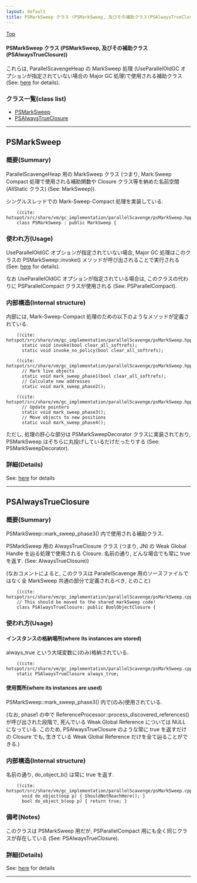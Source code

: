 ```yaml
---
layout: default
title: PSMarkSweep クラス (PSMarkSweep, 及びその補助クラス(PSAlwaysTrueClosure))
---
```

[Top](../index.html)

#### PSMarkSweep クラス (PSMarkSweep, 及びその補助クラス(PSAlwaysTrueClosure))

これらは, ParallelScavengeHeap の MarkSweep 処理
(UseParallelOldGC オプションが指定されていない場合の Major GC 処理)で使用される補助クラス(See: [here](no2114YqK.html) for details).


### クラス一覧(class list)

  * [PSMarkSweep](#nosT5v8RMl)
  * [PSAlwaysTrueClosure](#noAOrXWWy7)


---
## <a name="nosT5v8RMl" id="nosT5v8RMl">PSMarkSweep</a>

### 概要(Summary)
ParallelScavengeHeap 用の MarkSweep クラス
(つまり, Mark Sweep Compact 処理で使用される補助関数や Closure クラス等を納めた名前空間(AllStatic クラス)
 (See: MarkSweep)).

シングルスレッドでの Mark-Sweep-Compact 処理を実装している.


```
    ((cite: hotspot/src/share/vm/gc_implementation/parallelScavenge/psMarkSweep.hpp))
    class PSMarkSweep : public MarkSweep {
```

### 使われ方(Usage)
UseParallelOldGC オプションが指定されていない場合,
Major GC 処理はこのクラスの PSMarkSweep::invoke() メソッドが呼び出されることで実行される (See: [here](no2114YqK.html) for details).

なお UseParallelOldGC オプションが指定されている場合は,
このクラスの代わりに PSParallelCompact クラスが使用される
(See: PSParallelCompact).

### 内部構造(Internal structure)
内部には, Mark-Sweep-Compact 処理のための以下のようなメソッドが定義されている.

```
    ((cite: hotspot/src/share/vm/gc_implementation/parallelScavenge/psMarkSweep.hpp))
      static void invoke(bool clear_all_softrefs);
      static void invoke_no_policy(bool clear_all_softrefs);
```

```
    ((cite: hotspot/src/share/vm/gc_implementation/parallelScavenge/psMarkSweep.hpp))
      // Mark live objects
      static void mark_sweep_phase1(bool clear_all_softrefs);
      // Calculate new addresses
      static void mark_sweep_phase2();
```

```
    ((cite: hotspot/src/share/vm/gc_implementation/parallelScavenge/psMarkSweep.hpp))
      // Update pointers
      static void mark_sweep_phase3();
      // Move objects to new positions
      static void mark_sweep_phase4();
```

ただし, 処理の肝心な部分は PSMarkSweepDecorator クラスに実装されており,
PSMarkSweep はそちらに丸投げしているだけだったりする (See: PSMarkSweepDecorator).




### 詳細(Details)
See: [here](../doxygen/classPSMarkSweep.html) for details

---
## <a name="noAOrXWWy7" id="noAOrXWWy7">PSAlwaysTrueClosure</a>

### 概要(Summary)
PSMarkSweep::mark_sweep_phase3() 内で使用される補助クラス.

PSMarkSweep 用の AlwaysTrueClosure クラス
(つまり, JNI の Weak Global Handle を辿る処理で使用される Closure.
 名前の通り, どんな場合でも常に true を返す. (See: AlwaysTrueClosure))

(なおコメントによると, 
このクラスは ParallelScavenge 用のソースファイルではなく全 MarkSweep 共通の部分で定義されるべき, とのこと)


```
    ((cite: hotspot/src/share/vm/gc_implementation/parallelScavenge/psMarkSweep.cpp))
    // This should be moved to the shared markSweep code!
    class PSAlwaysTrueClosure: public BoolObjectClosure {
```

### 使われ方(Usage)
#### インスタンスの格納場所(where its instances are stored)
always_true という大域変数に(のみ)格納されている.

```
    ((cite: hotspot/src/share/vm/gc_implementation/parallelScavenge/psMarkSweep.cpp))
    static PSAlwaysTrueClosure always_true;
```

#### 使用箇所(where its instances are used)
PSMarkSweep::mark_sweep_phase3() 内で(のみ)使用されている.

(なお, phase1 の中で ReferenceProcessor::process_discovered_references() が呼び出された段階で,
 死んでいる Weak Global Reference については NULL になっている.
 このため, PSAlwaysTrueClosure のような常に true を返すだけの Closure でも,
 生きている Weak Global Reference だけを全て辿ることができる.)

### 内部構造(Internal structure)
名前の通り, do_object_b() は常に true を返す.

```
    ((cite: hotspot/src/share/vm/gc_implementation/parallelScavenge/psMarkSweep.cpp))
      void do_object(oop p) { ShouldNotReachHere(); }
      bool do_object_b(oop p) { return true; }
```

### 備考(Notes)
このクラスは PSMarkSweep 用だが, PSParallelCompact 用にも全く同じクラスが存在している
(See: PSAlwaysTrueClosure).




### 詳細(Details)
See: [here](../doxygen/classPSAlwaysTrueClosure.html) for details

---
